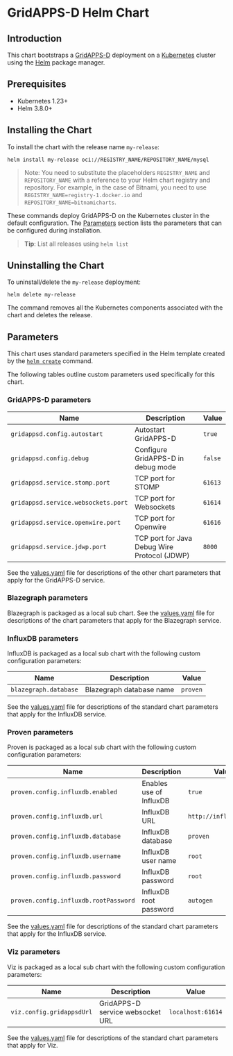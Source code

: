 # GridAPPS-D Helm Chart

## Introduction

This chart bootstraps a [GridAPPS-D](https://gridapps-d.org) deployment on a [Kubernetes](https://kubernetes.io) cluster using the [Helm](https://helm.sh) package manager.

## Prerequisites

- Kubernetes 1.23+
- Helm 3.8.0+

## Installing the Chart

To install the chart with the release name `my-release`:

```console
helm install my-release oci://REGISTRY_NAME/REPOSITORY_NAME/mysql
```

> Note: You need to substitute the placeholders `REGISTRY_NAME` and `REPOSITORY_NAME` with a reference to your Helm chart registry and repository. For example, in the case of Bitnami, you need to use `REGISTRY_NAME=registry-1.docker.io` and `REPOSITORY_NAME=bitnamicharts`.

These commands deploy GridAPPS-D on the Kubernetes cluster in the default configuration. The [Parameters](#parameters) section lists the parameters that can be configured during installation.

> **Tip**: List all releases using `helm list`

## Uninstalling the Chart

To uninstall/delete the `my-release` deployment:

```console
helm delete my-release
```

The command removes all the Kubernetes components associated with the chart and deletes the release.

## Parameters

This chart uses standard parameters specified in the Helm template created by the [`helm create`](https://helm.sh/docs/helm/helm_create/) command.

The following tables outline custom parameters used specifically for this chart.

### GridAPPS-D parameters

| Name                                | Description                                    | Value   |
| ----------------------------------- | ---------------------------------------------- | ------- |
| `gridappsd.config.autostart`        | Autostart GridAPPS-D                           | `true`  |
| `gridappsd.config.debug`            | Configure GridAPPS-D in debug mode             | `false` |
| `gridappsd.service.stomp.port`      | TCP port for STOMP                             | `61613` |
| `gridappsd.service.websockets.port` | TCP port for Websockets                        | `61614` |
| `gridappsd.service.openwire.port`   | TCP port for Openwire                          | `61616` |
| `gridappsd.service.jdwp.port`       | TCP port for Java Debug Wire Protocol (JDWP)   | `8000`  |

See the [values.yaml](./values.yaml) file for descriptions of the other chart parameters that apply for the GridAPPS-D service.

### Blazegraph parameters

Blazegraph is packaged as a local sub chart.  See the [values.yaml](./charts/blazegraph/values.yaml) file for descriptions of the chart parameters that apply for the Blazegraph service.

### InfluxDB parameters

InfluxDB is packaged as a local sub chart with the following custom configuration parameters:

| Name                  | Description              | Value     |
| --------------------- | ------------------------ | --------- |
| `blazegraph.database` | Blazegraph database name | `proven`  |

See the [values.yaml](./charts/influxdb/values.yaml) file for descriptions of the standard chart parameters that apply for the InfluxDB service.

### Proven parameters

Proven is packaged as a local sub chart with the following custom configuration parameters:

| Name                                  | Description             | Value                  |
| ------------------------------------- | ----------------------- | ---------------------- |
| `proven.config.influxdb.enabled`      | Enables use of InfluxDB | `true`                 |
| `proven.config.influxdb.url`          | InfluxDB URL            | `http://influxdb:8086` |
| `proven.config.influxdb.database`     | InfluxDB database       | `proven`               |
| `proven.config.influxdb.username`     | InfluxDB user name      | `root`                 |
| `proven.config.influxdb.password`     | InfluxDB password       | `root`                 |
| `proven.config.influxdb.rootPassword` | InfluxDB root password  | `autogen`              |

See the [values.yaml](./charts/proven/values.yaml) file for descriptions of the standard chart parameters that apply for the InfluxDB service.

### Viz parameters

Viz is packaged as a local sub chart with the following custom configuration parameters:

| Name                      | Description                      | Value             |
| --------------------------| -------------------------------- | ----------------- |
| `viz.config.gridappsdUrl` | GridAPPS-D service websocket URL | `localhost:61614` |

See the [values.yaml](./charts/viz/values.yaml) file for descriptions of the standard chart parameters that apply for Viz.
